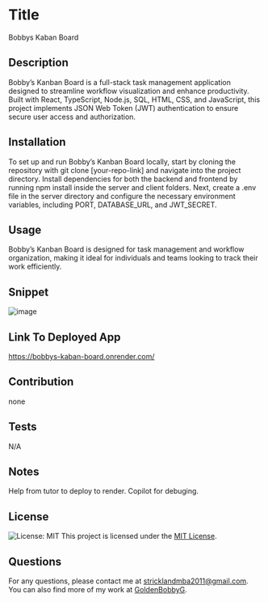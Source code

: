 
# Title
Bobbys Kaban Board

## Description
Bobby’s Kanban Board is a full-stack task management application designed to streamline workflow visualization and enhance productivity. Built with React, TypeScript, Node.js, SQL, HTML, CSS, and JavaScript, this project implements JSON Web Token (JWT) authentication to ensure secure user access and authorization.

## Installation
To set up and run Bobby’s Kanban Board locally, start by cloning the repository with git clone [your-repo-link] and navigate into the project directory. Install dependencies for both the backend and frontend by running npm install inside the server and client folders. Next, create a .env file in the server directory and configure the necessary environment variables, including PORT, DATABASE_URL, and JWT_SECRET.

## Usage
Bobby’s Kanban Board is designed for task management and workflow organization, making it ideal for individuals and teams looking to track their work efficiently. 

## Snippet
![image](https://github.com/user-attachments/assets/a2812f44-41d2-47dc-abec-a0518af59a8d)

## Link To Deployed App
https://bobbys-kaban-board.onrender.com/

## Contribution
none

## Tests
N/A

## Notes 
Help from tutor to deploy to render. Copilot for debuging. 

## License
![License: MIT](https://img.shields.io/badge/License-MIT-yellow.svg)
This project is licensed under the [MIT License](https://opensource.org/licenses/MIT).



## Questions
For any questions, please contact me at [stricklandmba2011@gmail.com](mailto:stricklandmba2011@gmail.com).
You can also find more of my work at [GoldenBobbyG](https://github.com/GoldenBobbyG).
